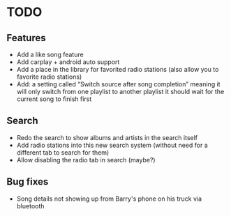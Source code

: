 # TODO

## Features
- Add a like song feature
- Add carplay + android auto support 
- Add a place in the library for favorited radio stations (also allow you to favorite radio stations)
- Add: a setting called “Switch source after song completion” meaning it will only switch from one playlist to another playlist it should wait for the current song to finish first

## Search
- Redo the search to show albums and artists in the search itself 
- Add radio stations into this new search system (without need for a different tab to search for them)
- Allow disabling the radio tab in search (maybe?)

## Bug fixes
- Song details not showing up from Barry's phone on his truck via bluetooth